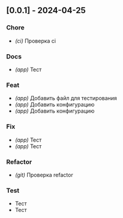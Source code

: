 ## [0.0.1] - 2024-04-25

### Chore

- *(ci)* Проверка ci

### Docs

- *(app)* Тест

### Feat

- *(app)* Добавить файл для тестирования
- *(app)* Добавить конфигурацию
- *(app)* Добавить конфигурацию

### Fix

- *(app)* Тест
- *(app)* Тест

### Refactor

- *(git)* Проверка refactor

### Test

- Тест
- Тест

